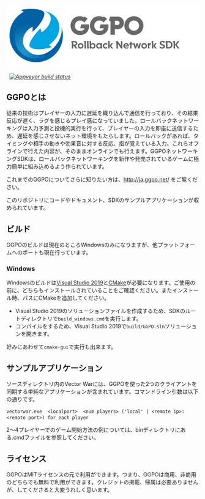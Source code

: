 ![](doc/images/ggpo_header.png)

&nbsp; _[![Appveyor build status](https://img.shields.io/appveyor/ci/pond3r/ggpo/master.svg?logo=appveyor)](https://ci.appveyor.com/project/pond3r/ggpo/branch/master)_

## GGPOとは

従来の技術はプレイヤーの入力に遅延を織り込んで通信を行っており、その結果反応が遅く、ラグを感じるプレイ感になっていました。ロールバックネットワーキングは入力予測と投機的実行を行って、プレイヤーの入力を即座に送信するため、遅延を感じさせないネット環境をもたらします。ロールバックがあれば、タイミングや相手の動きや効果音に対する反応、指が覚えている入力、これらオフラインで行えた内容が、そのままオンラインでも行えます。GGPOネットワーキングSDKは、ロールバックネットワーキングを新作や発売されているゲームに極力簡単に組み込めるよう作られています。

これまでのGGPOについてさらに知りたい方は、http://ja.ggpo.net/ をご覧ください。

このリポジトリにコードやドキュメント、SDKのサンプルアプリケーションが収められています。

## ビルド

GGPOのビルドは現在のところWindowsのみになりますが、他プラットフォームへのポートも現在行っています。

### Windows

Windowsのビルドは[Visual Studio 2019](https://visualstudio.microsoft.com/downloads/)と[CMake](https://cmake.org/download/)が必要になります。ご使用の前に、どちらもインストールされていることをご確認ください。またインストール時、パスにCMakeを追加してください。

- Visual Studio 2019のソリューションファイルを作成するため、SDKのルートディレクトリで`build_windows.cmd`を実行します。
- コンパイルをするため、Visual Studio 2019で`build/GGPO.sln`ソリューションを開きます。

好みにあわせて`cmake-gui`で実行も出来ます。

## サンプルアプリケーション

ソースディレクトリ内のVector Warには、GGPOを使った2つのクライアントを同期する単純なアプリケーションが含まれています。コマンドライン引数は以下の通りです。

```
vectorwar.exe  <localport>  <num players> ('local' | <remote ip>:<remote port>) for each player
```

2～4プレイヤーでのゲーム開始方法の例については、binディレクトリにある.cmdファイルを参照してください。

## ライセンス

GGPOはMITライセンスの元で利用ができます。つまり、GGPOは商用、非商用のどちらでも無料で利用ができます。クレジットの掲載、帰属は必要ありませんが、してくださると大変うれしく思います。
